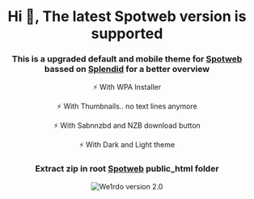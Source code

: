 <h1 align="center">Hi 👋, The latest Spotweb version is supported</h1>
<h3 align="center">This is a upgraded default and mobile theme for <a href="https://github.com/spotweb/spotweb" target="_blank" rel="noreferrer">Spotweb</a> bassed on <a href="https://github.com/supershadow/Splendid-Template/tree/master" target="_blank" rel="noreferrer">Splendid</a> for a better overview</h3>

<p align="center">⚡ With WPA Installer</p>

<p align="center">⚡ With Thumbnails.. no text lines anymore</p>

<p align="center">⚡ With Sabnnzbd and NZB download button</p>

<p align="center">⚡ With Dark and Light theme</p>

<h3 align="center">Extract zip in root <a href="https://github.com/spotweb/spotweb" target="_blank" rel="noreferrer">Spotweb</a> public_html folder</h3>
<p align="center"><img src="https://lh4.googleusercontent.com/proxy/Lj_OnppFEf6QM296XL5wDMFkYKRQ0wlUcwm_TliS9vDdshbRItBkzijFcpG_GRun5nO_FtP9P0uWLTy9xjeLOuc" alt="We1rdo version 2.0"></p>



